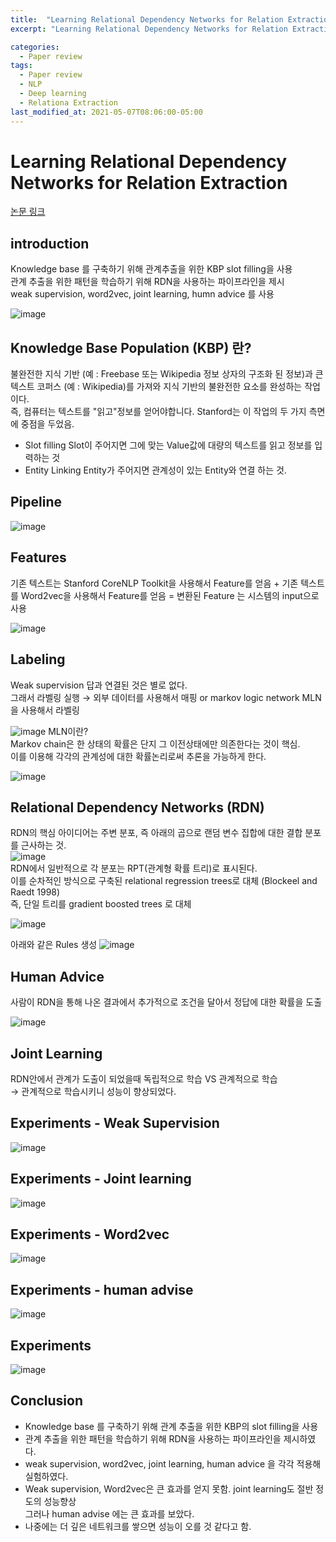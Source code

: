 ```yaml
---
title:  "Learning Relational Dependency Networks for Relation Extraction paper review"
excerpt: "Learning Relational Dependency Networks for Relation Extraction"

categories:
  - Paper review
tags:
  - Paper review
  - NLP
  - Deep learning
  - Relationa Extraction
last_modified_at: 2021-05-07T08:06:00-05:00
---  
```


Learning Relational Dependency Networks for Relation Extraction
====================

[논문 링크](https://arxiv.org/pdf/1607.00424.pdf)
## introduction
Knowledge base 를 구축하기 위해 관계추출을 위한 KBP slot filling을 사용   
관계 추출을 위한 패턴을 학습하기 위해 RDN을 사용하는 파이프라인을 제시   
weak supervision, word2vec, joint learning, humn advice 를 사용   

![image](https://user-images.githubusercontent.com/60643542/117434558-c82fcc00-af67-11eb-924b-13cdf7baa20e.png)


## Knowledge Base Population (KBP) 란?

불완전한 지식 기반 (예 : Freebase 또는 Wikipedia 정보 상자의 구조화 된 정보)과 큰 텍스트 코퍼스 (예 : Wikipedia)를
가져와 지식 기반의 불완전한 요소를 완성하는 작업이다.    
즉, 컴퓨터는 텍스트를 "읽고"정보를 얻어야합니다. Stanford는 이 작업의 두 가지 측면에 중점을 두었음.

- Slot filling Slot이 주어지면 그에 맞는 Value값에 대량의 텍스트를 읽고 정보를 입력하는 것 
- Entity Linking Entity가 주어지면 관계성이 있는 Entity와 연결 하는 것.

## Pipeline

![image](https://user-images.githubusercontent.com/60643542/117434891-2e1c5380-af68-11eb-8d2d-30e0e8c8829d.png)

## Features
 
기존 텍스트는 Stanford CoreNLP Toolkit을 사용해서 Feature를 얻음 + 
기존 텍스트를 Word2vec을 사용해서 Feature를 얻음 = 변환된 Feature 는 시스템의 input으로 사용

![image](https://user-images.githubusercontent.com/60643542/117435063-62900f80-af68-11eb-8bdb-a69c8663aa2d.png)

## Labeling
Weak supervision 답과 연결된 것은 별로 없다.    
그래서 라벨링 실행 → 외부 데이터를 사용해서 매핑 or markov logic network MLN 을 사용해서 라벨링

![image](https://user-images.githubusercontent.com/60643542/117435158-7e93b100-af68-11eb-94a6-84da57d30bdf.png)
MLN이란?   
Markov chain은 한 상태의 확률은 단지 그 이전상태에만 의존한다는 것이 핵심.   
이를 이용해 각각의 관계성에 대한 확률논리로써 추론을 가능하게 한다.

![image](https://user-images.githubusercontent.com/60643542/117435283-a551e780-af68-11eb-90e1-156a7f5afaf8.png)

## Relational Dependency Networks (RDN)
RDN의 핵심 아이디어는 주변 분포, 즉 아래의 곱으로 랜덤 변수 집합에 대한 결합 분포를 근사하는 것.    
![image](https://user-images.githubusercontent.com/60643542/117435397-c9152d80-af68-11eb-870a-63dc74befc52.png)   
RDN에서 일반적으로 각 분포는 RPT(관계형 확률 트리)로 표시된다.    
이를 순차적인 방식으로 구축된 relational regression trees로 대체 (Blockeel and Raedt 1998)   
즉, 단일 트리를 gradient boosted trees 로 대체

![image](https://user-images.githubusercontent.com/60643542/117435450-d7634980-af68-11eb-93ea-c81ee051f966.png)

아래와 같은 Rules 생성
![image](https://user-images.githubusercontent.com/60643542/117435464-dd592a80-af68-11eb-9df9-9e70085d75b7.png)

## Human Advice
사람이 RDN을 통해 나온 결과에서 추가적으로 조건을 달아서 정답에 대한 확률을 도출

![image](https://user-images.githubusercontent.com/60643542/117435572-f6fa7200-af68-11eb-8997-40fdccde3d3c.png)

## Joint Learning
RDN안에서 관계가 도출이 되었을때 독립적으로 학습 VS 관계적으로 학습    
→ 관계적으로 학습시키니 성능이 향상되었다.

## Experiments - Weak Supervision
![image](https://user-images.githubusercontent.com/60643542/117435738-24dfb680-af69-11eb-85f3-33cc68716015.png)
## Experiments - Joint learning
![image](https://user-images.githubusercontent.com/60643542/117435769-2f9a4b80-af69-11eb-99f8-e5eb045dd5aa.png)
## Experiments - Word2vec
![image](https://user-images.githubusercontent.com/60643542/117435802-3759f000-af69-11eb-9b82-0a47ee75946f.png)
## Experiments - human advise
![image](https://user-images.githubusercontent.com/60643542/117435831-3fb22b00-af69-11eb-8de8-eb30c665d6a3.png)
## Experiments
![image](https://user-images.githubusercontent.com/60643542/117435886-4ccf1a00-af69-11eb-9e3a-961dd18bee72.png)

## Conclusion
- Knowledge base 를 구축하기 위해 관계 추출을 위한 KBP의 slot filling을 사용 
- 관계 추출을 위한 패턴을 학습하기 위해 RDN을 사용하는 파이프라인을 제시하였다. 
- weak supervision, word2vec, joint learning, human advice 을 각각 적용해 실험하였다. 
- Weak supervision, Word2vec은 큰 효과를 얻지 못함. joint learning도 절반 정도의 성능향상    
  그러나 human advise 에는 큰 효과를 보았다.
- 나중에는 더 깊은 네트워크를 쌓으면 성능이 오를 것 같다고 함.